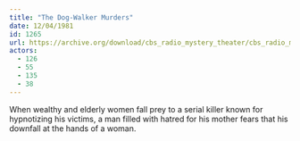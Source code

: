 ```yaml
---
title: "The Dog-Walker Murders"
date: 12/04/1981
id: 1265
url: https://archive.org/download/cbs_radio_mystery_theater/cbs_radio_mystery_theater-1251-1300.zip/cbs_radio_mystery_theater-1251-1300%2Fcbsrmt_1265_the_dogwalker_murders.mp3
actors:
  - 126
  - 55
  - 135
  - 38
---
```

When wealthy and elderly women fall prey to a serial killer known for hypnotizing his victims, a man filled with hatred for his mother fears that his downfall at the hands of a woman.